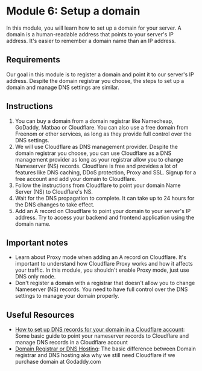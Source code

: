 # Module 6: Setup a domain

In this module, you will learn how to set up a domain for your server. A domain is a human-readable address that points to your server's IP address. It's easier to remember a domain name than an IP address.

## Requirements

Our goal in this module is to register a domain and point it to our server's IP address. Despite the domain registrar you choose, the steps to set up a domain and manage DNS settings are similar.

## Instructions

1. You can buy a domain from a domain registrar like Namecheap, GoDaddy, Matbao or Cloudflare. You can also use a free domain from Freenom or other services, as long as they provide full control over the DNS settings.
2. We will use Cloudflare as DNS management provider. Despite the domain registrar you choose, you can use Cloudflare as a DNS management provider as long as your registrar allow you to change Nameserver (NS) records. Cloudflare is free and provides a lot of features like DNS caching, DDoS protection, Proxy and SSL. Signup for a free account and add your domain to Cloudflare.
3. Follow the instructions from Cloudflare to point your domain Name Server (NS) to Cloudflare's NS.
4. Wait for the DNS propagation to complete. It can take up to 24 hours for the DNS changes to take effect.
5. Add an A record on Cloudflare to point your domain to your server's IP address. Try to access your backend and frontend application using the domain name.

## Important notes

- Learn about Proxy mode when adding an A record on Cloudflare. It's important to understand how Cloudflare Proxy works and how it affects your traffic. In this module, you shouldn't enable Proxy mode, just use DNS only mode.
- Don't register a domain with a registrar that doesn't allow you to change Nameserver (NS) records. You need to have full control over the DNS settings to manage your domain properly.

## Useful Resources

- [How to set up DNS records for your domain in a Cloudflare account](https://www.namecheap.com/support/knowledgebase/article.aspx/9607/2210/how-to-set-up-dns-records-for-your-domain-in-a-cloudflare-account/): Some basic guide to point your nameserver records to Cloudflare and manage DNS records in a Cloudflare account
- [Domain Registrar or DNS Hosting](https://www.digicert.com/blog/registrar-or-dns-hosting-the-difference-explained): The basic difference between Domain registrar and DNS hosting aka why we still need Cloudflare if we purchase domain at Godaddy.com
